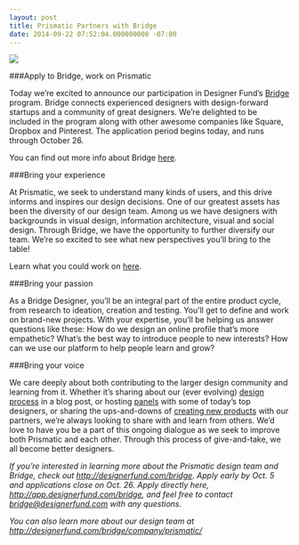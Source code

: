 ```yaml
---
layout: post
title: Prismatic Partners with Bridge
date: 2014-09-22 07:52:04.000000000 -07:00
---
```

![]({{site.baseurl}}/content/images/2014/Sep/rsz_fk1a6809_1.jpg)

###Apply to Bridge, work on Prismatic

Today we’re excited to announce our participation in Designer Fund’s [Bridge](http://designerfund.com/bridge/) program. Bridge connects experienced designers with design-forward startups and a community of great designers. We’re delighted to be included in the program along with other awesome companies like Square, Dropbox and Pinterest. The application period begins today, and runs through October 26.

You can find out more info about Bridge [here](http://designerfund.com/bridge/).

###Bring your experience

At Prismatic, we seek to understand many kinds of users, and this drive informs and inspires our design decisions. One of our greatest assets has been the diversity of our design team. Among us we have designers with backgrounds in visual design, information architecture, visual and social design. Through Bridge, we have the opportunity to further diversify our team. We’re so excited to see what new perspectives you’ll bring to the table!

Learn what you could work on [here](http://designerfund.com/bridge/company/prismatic/).

###Bring your passion

As a Bridge Designer, you’ll be an integral part of the entire product cycle, from research to ideation, creation and testing. You’ll get to define and work on brand-new projects. With your expertise, you’ll be helping us answer questions like these: How do we design an online profile that’s more empathetic? What’s the best way to introduce people to new interests? How can we use our platform to help people learn and grow?

###Bring your voice

We care deeply about both contributing to the larger design community and learning from it. Whether it’s sharing about our (ever evolving) [design process](http://blog.getprismatic.com/making-good-design-decisions/) in a blog post, or hosting [panels](https://www.youtube.com/watch?v=vDoOAz5rMFM) with some of today’s top designers, or sharing the ups-and-downs of [creating new products](http://www.teehanlax.com/story/prismatic/) with our partners, we’re always looking to share with and learn from others. We’d love to have you be a part of this ongoing dialogue as we seek to improve both Prismatic and each other. Through this process of give-and-take, we all become better designers.


*If you’re interested in learning more about the Prismatic design team and Bridge, check out http://designerfund.com/bridge. Apply early by Oct. 5 and applications close on Oct. 26. Apply directly here, http://app.designerfund.com/bridge, and feel free to contact bridge@designerfund.com with any questions.*

*You can also learn more about our design team at http://designerfund.com/bridge/company/prismatic/*
